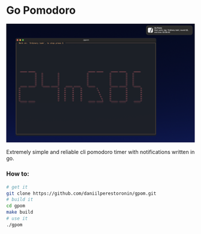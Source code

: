 # Go Pomodoro

<div align="center">
  <img alt="gpom" src="./docs/gpom.png" width="800px">
</div>

Extremely simple and reliable cli pomodoro timer with notifications written in go.

### How to:
```sh
# get it
git clone https://github.com/daniilperestoronin/gpom.git
# build it
cd gpom
make build
# use it 
./gpom
```